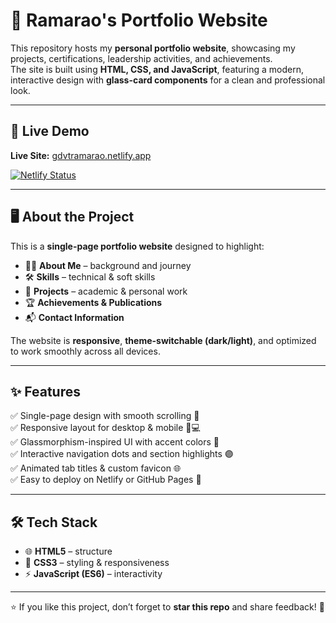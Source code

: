 # 🌟 Ramarao's Portfolio Website  

This repository hosts my **personal portfolio website**, showcasing my projects, certifications, leadership activities, and achievements.  
The site is built using **HTML, CSS, and JavaScript**, featuring a modern, interactive design with **glass-card components** for a clean and professional look.

---

## 🚀 Live Demo  

**Live Site:** [gdvtramarao.netlify.app](https://gdvtramarao.netlify.app/)  

[![Netlify Status](https://api.netlify.com/api/v1/badges/bc3aef57-9dd6-4c26-9130-724dc75ea30c/deploy-status)](https://app.netlify.com/projects/gdvtramarao/deploys)

---

## 🖥️ About the Project  

This is a **single-page portfolio website** designed to highlight:  
- 👨‍💻 **About Me** – background and journey  
- 🛠️ **Skills** – technical & soft skills  
- 📂 **Projects** – academic & personal work  
- 🏆 **Achievements & Publications**  
- 📬 **Contact Information**  

The website is **responsive**, **theme-switchable (dark/light)**, and optimized to work smoothly across all devices.  

---

## ✨ Features  

✅ Single-page design with smooth scrolling 🔄  
✅ Responsive layout for desktop & mobile 📱💻  
✅ Glassmorphism-inspired UI with accent colors 🎨  
✅ Interactive navigation dots and section highlights 🟣  
✅ Animated tab titles & custom favicon 🌐  
✅ Easy to deploy on Netlify or GitHub Pages 🚀  

---

## 🛠️ Tech Stack  

- 🌐 **HTML5** – structure  
- 🎨 **CSS3** – styling & responsiveness  
- ⚡ **JavaScript (ES6)** – interactivity  

---

⭐ If you like this project, don’t forget to **star this repo** and share feedback! 🚀
